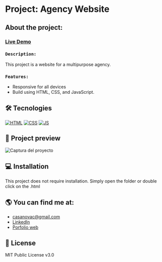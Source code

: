 # Project: Agency Website

## About the project:
### [Live Demo](https://arkhanis.github.io/LandingPage-agency/)
### `Description:` 
This project is a website for a multipurpose agency.
### `Features:`
- Responsive for all devices
- Build using HTML, CSS, and JavaScript.

## 🛠 Tecnologies 
<!-- Icons taken from: https://github.com/hendrasob/badges/blob/master/README.md y https://github.com/alexandresanlim/Badges4-README.md-Profile -->
[![HTML](https://img.shields.io/badge/HTML5-E34F26?style=for-the-badge&logo=html5&logoColor=white)](https://es.wikipedia.org/wiki/HTML5)
[![CSS](https://img.shields.io/badge/CSS3-1572B6?style=for-the-badge&logo=css3&logoColor=white)](https://es.wikipedia.org/wiki/CSS)
[![JS](https://img.shields.io/badge/JavaScript-F7DF1E?style=for-the-badge&logo=javascript&logoColor=black)](https://es.wikipedia.org/wiki/JavaScript)


## 👀 Project preview
![Captura del proyecto](https://github.com/arkhanis/LandingPage-agency/blob/master/assets/images/screenshot.png)


## 💻 Installation
This project does not require installation. Simply open the folder or double click on the .html


## 🌎 You can find me at:
* [casanovac@gmail.com](casanovac@gmail.com)
* [LinkedIn](https://www.linkedin.com/in/cesar-casanova/)
* [Porfolio web](https://casanovacesar.com/)


## 💼 License
MIT Public License v3.0
